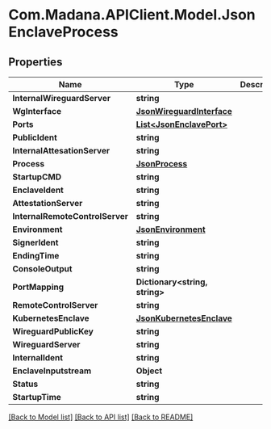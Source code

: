 
# Com.Madana.APIClient.Model.JsonEnclaveProcess

## Properties

Name | Type | Description | Notes
------------ | ------------- | ------------- | -------------
**InternalWireguardServer** | **string** |  | [optional] 
**WgInterface** | [**JsonWireguardInterface**](JsonWireguardInterface.md) |  | [optional] 
**Ports** | [**List&lt;JsonEnclavePort&gt;**](JsonEnclavePort.md) |  | [optional] 
**PublicIdent** | **string** |  | [optional] 
**InternalAttesationServer** | **string** |  | [optional] 
**Process** | [**JsonProcess**](JsonProcess.md) |  | [optional] 
**StartupCMD** | **string** |  | [optional] 
**EnclaveIdent** | **string** |  | [optional] 
**AttestationServer** | **string** |  | [optional] 
**InternalRemoteControlServer** | **string** |  | [optional] 
**Environment** | [**JsonEnvironment**](JsonEnvironment.md) |  | [optional] 
**SignerIdent** | **string** |  | [optional] 
**EndingTime** | **string** |  | [optional] 
**ConsoleOutput** | **string** |  | [optional] 
**PortMapping** | **Dictionary&lt;string, string&gt;** |  | [optional] 
**RemoteControlServer** | **string** |  | [optional] 
**KubernetesEnclave** | [**JsonKubernetesEnclave**](JsonKubernetesEnclave.md) |  | [optional] 
**WireguardPublicKey** | **string** |  | [optional] 
**WireguardServer** | **string** |  | [optional] 
**InternalIdent** | **string** |  | [optional] 
**EnclaveInputstream** | **Object** |  | [optional] 
**Status** | **string** |  | [optional] 
**StartupTime** | **string** |  | [optional] 

[[Back to Model list]](../README.md#documentation-for-models)
[[Back to API list]](../README.md#documentation-for-api-endpoints)
[[Back to README]](../README.md)

